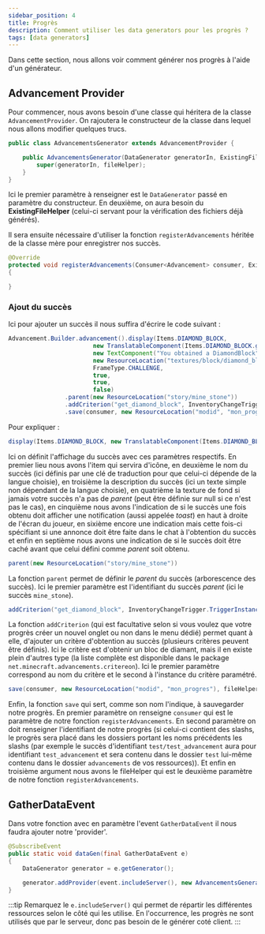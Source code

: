 ```yaml
---
sidebar_position: 4
title: Progrès
description: Comment utiliser les data generators pour les progrès ?
tags: [data generators]
---
```


Dans cette section, nous allons voir comment générer nos progrès à l'aide d'un générateur.

## Advancement Provider

Pour commencer, nous avons besoin d'une classe qui héritera de la classe `AdvancementProvider`.
On rajoutera le constructeur de la classe dans lequel nous allons modifier quelques trucs.

```java
public class AdvancementsGenerator extends AdvancementProvider {

    public AdvancementsGenerator(DataGenerator generatorIn, ExistingFileHelper fileHelper){
        super(generatorIn, fileHelper);
    }
}
```

Ici le premier paramètre à renseigner est le `DataGenerator` passé en paramètre du constructeur.
En deuxième, on aura besoin du **ExistingFileHelper** (celui-ci servant pour la vérification des fichiers déjà générés).

Il sera ensuite nécessaire d'utiliser la fonction `registerAdvancements` héritée de la classe mère pour enregistrer nos succès.

```java
@Override
protected void registerAdvancements(Consumer<Advancement> consumer, ExistingFileHelper fileHelper) 
{

}
```

### Ajout du succès

Ici pour ajouter un succès il nous suffira d'écrire le code suivant : 
```java
Advancement.Builder.advancement().display(Items.DIAMOND_BLOCK,
                        new TranslatableComponent(Items.DIAMOND_BLOCK.getDescriptionId()),
                        new TextComponent("You obtained a DiamondBlock"),
                        new ResourceLocation("textures/block/diamond_block.png"),
                        FrameType.CHALLENGE,
                        true,
                        true,
                        false)
                .parent(new ResourceLocation("story/mine_stone"))
                .addCriterion("get_diamond_block", InventoryChangeTrigger.TriggerInstance.hasItems(Items.DIAMOND_BLOCK))
                .save(consumer, new ResourceLocation("modid", "mon_progres"), fileHelper);
```

Pour expliquer :

```java
display(Items.DIAMOND_BLOCK, new TranslatableComponent(Items.DIAMOND_BLOCK.getDescriptionId()), new TextComponent("You obtained a DiamondBlock"), new ResourceLocation("textures/block/diamond_block.png"), FrameType.CHALLENGE, true, true, false)
```

Ici on définit l'affichage du succès avec ces paramètres respectifs. En premier lieu nous avons l'item qui servira d'icône, en deuxième le nom du succès (ici définis par une clé de traduction pour que celui-ci dépende de la langue choisie), en troisième la description du succès (ici un texte simple non dépendant de la langue choisie), en quatrième la texture de fond si jamais votre succès n'a pas de _parent_ (peut être définie sur null si ce n'est pas le cas), en cinquième nous avons l'indication de si le succès une fois obtenu doit afficher une notification (aussi appelée _toast_) en haut à droite de l'écran du joueur, en sixième encore une indication mais cette fois-ci spécifiant si une annonce doit être faite dans le chat à l'obtention du succès et enfin en septième nous avons une indication de si le succès doit être caché avant que celui défini comme _parent_ soit obtenu.

```java
parent(new ResourceLocation("story/mine_stone"))
```

La fonction `parent` permet de définir le _parent_ du succès (arborescence des succès).
Ici le premier paramètre est l'identifiant du succès _parent_ (ici le succès `mine_stone`).

```java
addCriterion("get_diamond_block", InventoryChangeTrigger.TriggerInstance.hasItems(Items.DIAMOND_BLOCK))
```

La fonction `addCriterion` (qui est facultative selon si vous voulez que votre progrès créer un nouvel onglet ou non dans le menu dédié) permet quant à elle, d'ajouter un critère d'obtention au succès (plusieurs critères peuvent être définis). Ici le critère est d'obtenir un bloc de diamant, mais il en existe plein d'autres type (la liste complète est disponible dans le package `net.minecraft.advancements.critereon`).
Ici le premier paramètre correspond au nom du critère et le second à l'instance du critère paramétré.

```java
save(consumer, new ResourceLocation("modid", "mon_progres"), fileHelper)
```

Enfin, la fonction `save` qui sert, comme son nom l'indique, à sauvegarder notre progrès. En
premier paramètre on renseigne `consumer` qui est le paramètre de notre fonction
`registerAdvancements`. En second paramètre on doit renseigner l'identifiant de notre progrès (si celui-ci contient des slashs, le progrès sera placé dans les dossiers portant les noms précédents les slashs (par exemple le succès d'identifiant `test/test_advancement` aura pour identifiant `test_advancement` et sera contenu dans le dossier `test` lui-même contenu dans le dossier `advancements` de vos ressources)). Et enfin en troisième argument nous avons le fileHelper qui est le deuxième paramètre de notre fonction `registerAdvancements`.

## GatherDataEvent

Dans votre fonction avec en paramètre l'event `GatherDataEvent` il nous
faudra ajouter notre 'provider'.

```java
@SubscribeEvent
public static void dataGen(final GatherDataEvent e)
{
    DataGenerator generator = e.getGenerator();

    generator.addProvider(event.includeServer(), new AdvancementsGenerator(generator, event.getExistingFileHelper()));
}
```

:::tip
Remarquez le `e.includeServer()` qui permet de répartir les différentes
ressources selon le côté qui les utilise. En l'occurrence, les progrès
ne sont utilisés que par le serveur, donc pas besoin de le générer coté client.
:::
